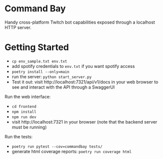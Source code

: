 # Command Bay

Handy cross-platform Twitch bot capabilities exposed through a localhost HTTP server.

# Getting Started

* `cp env_sample.txt env.txt`
* add spotify credentials to `env.txt` if you want spotify access
* `poetry install --only=main`
* run the server: `python start_server.py`
* Test it out: visit http://localhost:7321/api/v1/docs in your web browser to see and interact with the API through a SwaggerUI

Run the web interface:
* `cd frontend`
* `npm install`
* `npm run dev`
* visit http://localhost:7321 in your browser (note that the backend server must be running)

Run the tests:

* `poetry run pytest --cov=commandbay tests/`
* generate html coverage reports: `poetry run coverage html`
